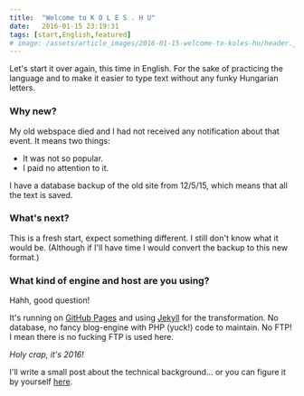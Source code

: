 ```yaml
---
title:  "Welcome to K O L E S . H U"
date:   2016-01-15 23:19:31
tags: [start,English,featured]
# image: /assets/article_images/2016-01-15-welcome-to-koles-hu/header.jpg
---
```


Let's start it over again, this time in English. For the sake of practicing the language
and to make it easier to type text without any funky Hungarian letters.

### Why new?

My old webspace died and I had not received any notification about that event.
It means two things:

- It was not so popular.
- I paid no attention to it.

I have a database backup of the old site from 12/5/15, which means that all the text is saved.

### What's next?

This is a fresh start, expect something different. I still don't know what it would be.
(Although if I'll have time I would convert the backup to this new format.)

### What kind of engine and host are you using?

Hahh, good question!

It's running on [GitHub Pages](https://pages.github.com) and using [Jekyll](http://jekyllrb.com/) for the transformation.
No database, no fancy blog-engine with PHP (yuck!) code to maintain.
No FTP! I mean there is no fucking FTP is used here.

*Holy crap, it's 2016!*

I'll write a small post about the technical background... or you can figure it by yourself [here](https://help.github.com/categories/github-pages-basics/).

